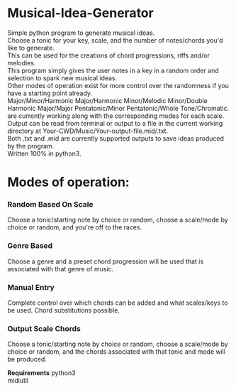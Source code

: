 # Musical-Idea-Generator
Simple python program to generate musical ideas.\
Choose a tonic for your key, scale, and the number of notes/chords you'd like to generate.\
This can be used for the creations of chord progressions, riffs and/or melodies.\
This program simply gives the user notes in a key in a random order and selection to spark new musical ideas.\
Other modes of operation exist for more control over the randomness if you have a starting point already.\
Major/Minor/Harmonic Major/Harmonic Minor/Melodic Minor/Double Harmonic Major/Major Pentatonic/Minor Pentatonic/Whole Tone/Chromatic.\
are currently working along with the corresponding modes for each scale.\
Output can be read from terminal or output to a file in the current working directory at Your-CWD/Music/Your-output-file.mid/.txt.\
Both .txt and .mid are currently supported outputs to save ideas produced by the program.\
Written 100% in python3.

# Modes of operation:
### Random Based On Scale
Choose a tonic/starting note by choice or random, choose a scale/mode by choice or random, and you're off to the races.
### Genre Based
Choose a genre and a preset chord progression will be used that is associated with that genre of music.
### Manual Entry
Complete control over which chords can be added and what scales/keys to be used. Chord substitutions possible.
### Output Scale Chords
Choose a tonic/starting note by choice or random, choose a scale/mode by choice or random, and the chords associated with that tonic and mode will be produced.


**Requirements**
python3\
midiutil
